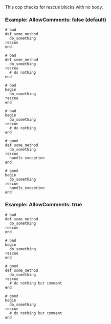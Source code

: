 This cop checks for *rescue* blocks with no body.

### Example: AllowComments: false (default)

    # bad
    def some_method
      do_something
    rescue
    end

    # bad
    def some_method
      do_something
    rescue
      # do nothing
    end

    # bad
    begin
      do_something
    rescue
    end

    # bad
    begin
      do_something
    rescue
      # do nothing
    end

    # good
    def some_method
      do_something
    rescue
      handle_exception
    end

    # good
    begin
      do_something
    rescue
      handle_exception
    end

### Example: AllowComments: true

    # bad
    def some_method
      do_something
    rescue
    end

    # bad
    begin
      do_something
    rescue
    end

    # good
    def some_method
      do_something
    rescue
      # do nothing but comment
    end

    # good
    begin
      do_something
    rescue
      # do nothing but comment
    end